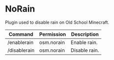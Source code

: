 # NoRain

Plugin used to disable rain on Old School Minecraft.

| Command | Permission | Description |
| ------- | ---------- | ----------- |
| /enablerain | osm.norain | Enable rain. |
| /disablerain | osm.norain | Disable rain. |
